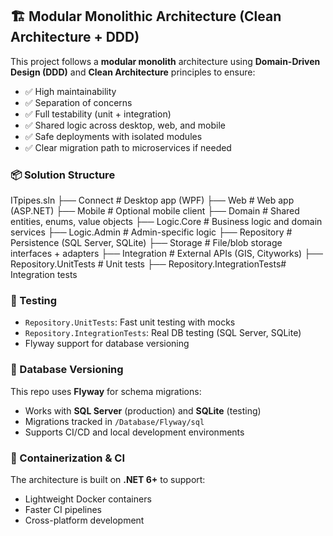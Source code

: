 ## 🏗️ Modular Monolithic Architecture (Clean Architecture + DDD)

This project follows a **modular monolith** architecture using **Domain-Driven Design (DDD)** and **Clean Architecture** principles to ensure:

- ✅ High maintainability  
- ✅ Separation of concerns  
- ✅ Full testability (unit + integration)  
- ✅ Shared logic across desktop, web, and mobile  
- ✅ Safe deployments with isolated modules  
- ✅ Clear migration path to microservices if needed  

### 📦 Solution Structure
ITpipes.sln
├── Connect # Desktop app (WPF)
├── Web # Web app (ASP.NET)
├── Mobile # Optional mobile client
├── Domain # Shared entities, enums, value objects
├── Logic.Core # Business logic and domain services
├── Logic.Admin # Admin-specific logic
├── Repository # Persistence (SQL Server, SQLite)
├── Storage # File/blob storage interfaces + adapters
├── Integration # External APIs (GIS, Cityworks)
├── Repository.UnitTests # Unit tests
├── Repository.IntegrationTests# Integration tests


### 🧪 Testing

- `Repository.UnitTests`: Fast unit testing with mocks  
- `Repository.IntegrationTests`: Real DB testing (SQL Server, SQLite)  
- Flyway support for database versioning  

### 🐘 Database Versioning

This repo uses **Flyway** for schema migrations:

- Works with **SQL Server** (production) and **SQLite** (testing)
- Migrations tracked in `/Database/Flyway/sql`
- Supports CI/CD and local development environments

### 🐳 Containerization & CI

The architecture is built on **.NET 6+** to support:

- Lightweight Docker containers  
- Faster CI pipelines  
- Cross-platform development

